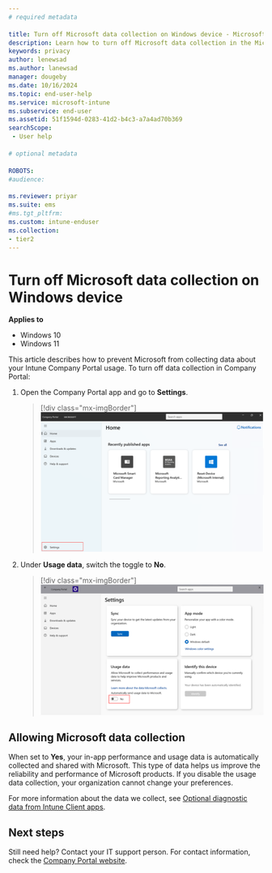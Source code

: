 ```yaml
---
# required metadata

title: Turn off Microsoft data collection on Windows device - Microsoft Intune | Microsoft Docs
description: Learn how to turn off Microsoft data collection in the Microsoft Intune and Company Portal apps for Windows. 
keywords: privacy
author: lenewsad
ms.author: lanewsad
manager: dougeby
ms.date: 10/16/2024
ms.topic: end-user-help
ms.service: microsoft-intune
ms.subservice: end-user
ms.assetid: 51f1594d-0283-41d2-b4c3-a7a4ad70b369
searchScope:
 - User help

# optional metadata

ROBOTS:  
#audience:

ms.reviewer: priyar
ms.suite: ems
#ms.tgt_pltfrm:
ms.custom: intune-enduser
ms.collection:
- tier2
---
```



# Turn off Microsoft data collection on Windows device  

**Applies to**  
- Windows 10  
- Windows 11  

This article describes how to prevent Microsoft from collecting data about your Intune Company Portal usage. To turn off data collection in Company Portal:  

1. Open the Company Portal app and go to **Settings**.  

   > [!div class="mx-imgBorder"]
   > ![Example screenshot of the Company Portal app homepage, highlighting the Settings option.](./media/sync-your-device-manually-windows/company-portal-windows-settings.png)  

1. Under **Usage data**, switch the toggle to **No**.  

   > [!div class="mx-imgBorder"]
   > ![Example screenshot of the Company Portal app settings page, highlighting the usage data toggle that's set to "No".](./media/turn-off-microsoft-usage-data-collection-windows/company-portal-windows-usage-data.png)  

## Allowing Microsoft data collection   

When set to **Yes**, your in-app performance and usage data is automatically collected and shared with Microsoft. This type of data helps us improve the reliability and performance of Microsoft products. If you disable the usage data collection, your organization cannot change your preferences.    

For more information about the data we collect, see [Optional diagnostic data from Intune Client apps](../protect/client-apps-optional-data.md).  

## Next steps  

Still need help? Contact your IT support person. For contact information, check the [Company Portal website](https://go.microsoft.com/fwlink/?linkid=2010980).

